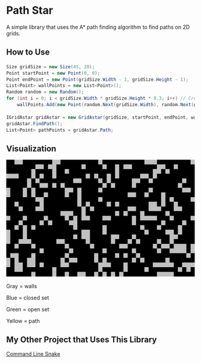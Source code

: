 # Path Star

A simple library that uses the A* path finding algorithm to find paths on 2D grids.

## How to Use

```cs
Size gridSize = new Size(45, 20);
Point startPoint = new Point(0, 0);
Point endPoint = new Point(gridSize.Width - 1, gridSize.Height - 1);
List<Point> wallPoints = new List<Point>();
Random random = new Random();
for (int i = 0; i < gridSize.Width * gridSize.Height * 0.3; i++) // Create random walls points.
    wallPoints.Add(new Point(random.Next(gridSize.Width), random.Next(gridSize.Height)));

IGridAstar gridAstar = new GridAstar(gridSize, startPoint, endPoint, wallPoints);
gridAstar.FindPath();
List<Point> pathPoints = gridAstar.Path;
```

## Visualization

![Screenshots](media/screenshots.gif)

Gray = walls

Blue = closed set

Green = open set

Yellow = path

## My Other Project that Uses This Library

[Command Line Snake](https://github.com/yonimn2000/command-line-snake)
